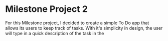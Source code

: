 # Milestone Project 2
For this Milestone project, I decided to create a simple To Do app that allows its users to keep track of tasks. With it's simplicity in design, the user will type in a quick description of the task in the 
